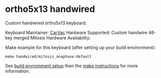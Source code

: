 # ortho5x13 handwired

Custom handwired ortho5x13 keyboard.

Keyboard Maintainer: [CarVac](https://github.com/CarVac)
Hardware Supported: Custom handwire 46-key merged Mitosis
Hardware Availability: 

Make example for this keyboard (after setting up your build environment):

    make handwired/mitosis_anaphase:default

See [build environment setup](https://docs.qmk.fm/build_environment_setup.html) then the [make instructions](https://docs.qmk.fm/make_instructions.html) for more information.
